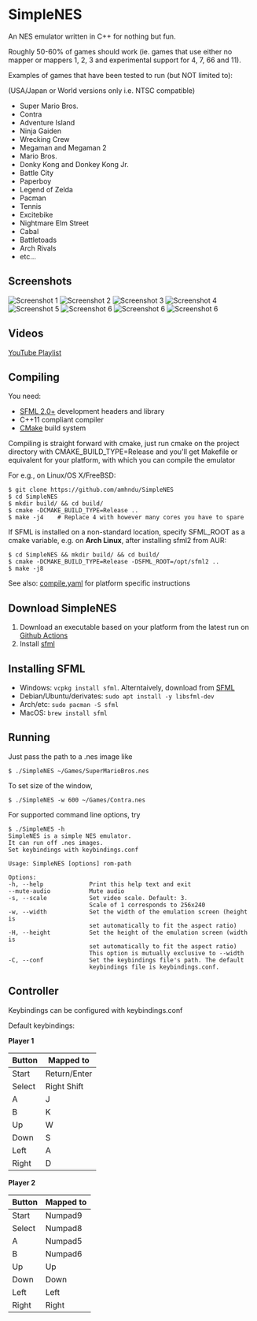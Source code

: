 SimpleNES
=============


An NES emulator written in C++ for nothing but fun.

Roughly 50-60% of games should work (ie. games that use either no mapper or mappers 1, 2, 3 and experimental support for 4, 7, 66 and 11).




Examples of games that have been tested to run (but NOT limited to):

(USA/Japan or World versions only i.e. NTSC compatible)

* Super Mario Bros.
* Contra
* Adventure Island
* Ninja Gaiden
* Wrecking Crew
* Megaman and Megaman 2
* Mario Bros.
* Donky Kong and Donkey Kong Jr.
* Battle City
* Paperboy
* Legend of Zelda
* Pacman
* Tennis
* Excitebike
* Nightmare Elm Street
* Cabal
* Battletoads
* Arch Rivals
* etc...


Screenshots
------------------------
![Screenshot 1](http://amhndu.github.io/screenshots/nes1.png)
![Screenshot 2](http://amhndu.github.io/screenshots/nes2.png)
![Screenshot 3](http://amhndu.github.io/screenshots/nes3.png)
![Screenshot 4](http://amhndu.github.io/screenshots/nes4.png)
![Screenshot 5](http://amhndu.github.io/screenshots/nes5.png)
![Screenshot 6](http://amhndu.github.io/screenshots/nes6.png)
![Screenshot 6](http://amhndu.github.io/screenshots/nes7.png)
![Screenshot 6](http://amhndu.github.io/screenshots/nes8.png)

Videos
------------
[YouTube Playlist](https://www.youtube.com/playlist?list=PLiULt7qySWt2VbHTkvIt9kYPMPcWt01qN)


Compiling
-----------

You need:
* [SFML 2.0+](#installing-sfml) development headers and library
* C++11 compliant compiler
* [CMake](https://cgold.readthedocs.io/en/latest/first-step/installation.html) build system

Compiling is straight forward with cmake, just run cmake on the project directory with CMAKE_BUILD_TYPE=Release
and you'll get Makefile or equivalent for your platform, with which you can compile the emulator

For e.g., on Linux/OS X/FreeBSD:
```
$ git clone https://github.com/amhndu/SimpleNES
$ cd SimpleNES
$ mkdir build/ && cd build/
$ cmake -DCMAKE_BUILD_TYPE=Release ..
$ make -j4    # Replace 4 with however many cores you have to spare
```

If SFML is installed on a non-standard location, specify SFML_ROOT as a cmake variable, e.g. on **Arch Linux**, after installing sfml2 from AUR:
```
$ cd SimpleNES && mkdir build/ && cd build/
$ cmake -DCMAKE_BUILD_TYPE=Release -DSFML_ROOT=/opt/sfml2 ..
$ make -j8
```
See also: [compile.yaml](https://github.com/amhndu/SimpleNES/blob/master/.github/workflows/compile.yml) for platform specific instructions

Download SimpleNES
-----------------
1. Download an executable based on your platform from the latest run on [Github Actions](https://github.com/amhndu/SimpleNES/actions)
2. Install [sfml](#installing-sfml)


Installing SFML
-----------------
* Windows: `vcpkg install sfml`. Alterntaively, download from [SFML](https://www.sfml-dev.org/download/sfml/2.6.2/)
* Debian/Ubuntu/derivates: `sudo apt install -y libsfml-dev`
* Arch/etc: `sudo pacman -S sfml`
* MacOS: `brew install sfml`


Running
-----------------

Just pass the path to a .nes image like

```
$ ./SimpleNES ~/Games/SuperMarioBros.nes
```
To set size of the window,
```
$ ./SimpleNES -w 600 ~/Games/Contra.nes
```
For supported command line options, try
```
$ ./SimpleNES -h
SimpleNES is a simple NES emulator.
It can run off .nes images.
Set keybindings with keybindings.conf

Usage: SimpleNES [options] rom-path

Options:
-h, --help             Print this help text and exit
--mute-audio           Mute audio
-s, --scale            Set video scale. Default: 3.
                       Scale of 1 corresponds to 256x240
-w, --width            Set the width of the emulation screen (height is
                       set automatically to fit the aspect ratio)
-H, --height           Set the height of the emulation screen (width is
                       set automatically to fit the aspect ratio)
                       This option is mutually exclusive to --width
-C, --conf             Set the keybindings file's path. The default 
                       keybindings file is keybindings.conf.

```

Controller
-----------------

Keybindings can be configured with keybindings.conf


Default keybindings:

**Player 1**

 Button        | Mapped to
 --------------|-------------
 Start         | Return/Enter
 Select        | Right Shift
 A             | J
 B             | K
 Up            | W
 Down          | S
 Left          | A
 Right         | D


**Player 2**

 Button        | Mapped to
 --------------|-------------
 Start         | Numpad9
 Select        | Numpad8
 A             | Numpad5
 B             | Numpad6
 Up            | Up
 Down          | Down
 Left          | Left
 Right         | Right

